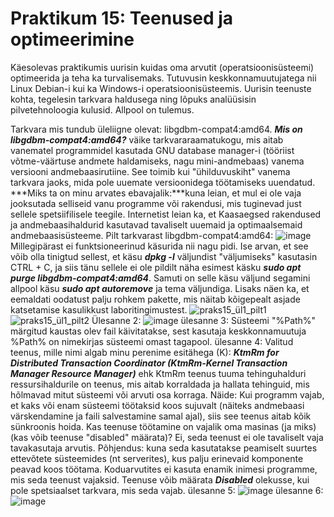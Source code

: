 # Praktikum 15: Teenused ja optimeerimine

Käesolevas praktikumis uurisin kuidas oma arvutit (operatsioonisüsteemi) optimeerida ja teha ka turvalisemaks. Tutuvusin keskkonnamuutujatega nii Linux Debian-i kui ka Windows-i operatsioonisüsteemis. Uurisin teenuste kohta, tegelesin tarkvara haldusega ning lõpuks analüüsisin pilvetehnoloogia kulusid. Allpool on tulemus. 

Tarkvara mis tundub üleliigne olevat: libgdbm-compat4:amd64. ***Mis on libgdbm-compat4:amd64?*** väike tarkvararaamatukogu, mis aitab vanematel programmidel kasutada GNU database manager-i (tööriist võtme-väärtuse andmete haldamiseks, nagu mini-andmebaas) vanema versiooni andmebaasirutiine. See toimib kui "ühilduvuskiht" vanema tarkvara jaoks, mida pole uuemate versioonidega töötamiseks uuendatud. ***Miks ta on minu arvates ebavajalik:***kuna leian, et mul ei ole vaja jooksutada selliseid vanu programme või rakendusi, mis tuginevad just sellele spetsiifilisele teegile. Internetist leian ka, et Kaasaegsed rakendused ja andmebaasihaldurid kasutavad tavaliselt uuemaid ja optimaalsemaid andmebaasisüsteeme.
Pilt tarkvarast  libgdbm-compat4:amd64: ![image](https://github.com/user-attachments/assets/daac4048-2dd9-4953-86ea-2ebd796dfdd6)
Millegipärast ei funktsioneerinud käsurida nii nagu pidi. Ise arvan, et see võib olla tinigtud sellest, et käsu ***dpkg -l*** väljundist "väljumiseks" kasutasin CTRL + C, ja siis tänu sellele ei ole pildilt näha esimest käsku ***sudo apt purge libgdbm-compat4:amd64***. Samuti on selle käsu väljund segamini allpool käsu ***sudo apt autoremove*** ja tema väljundiga. Lisaks näen ka, et eemaldati oodatust palju rohkem pakette, mis näitab kõigepealt asjade katsetamise kasulikkust laboritingimustest.
![praks15_ül1_pilt1](https://github.com/user-attachments/assets/2fed4775-e868-4ce0-9c15-a381aaf06cbd)
![praks15_ül1_pilt2](https://github.com/user-attachments/assets/cd70682f-450b-4092-88fd-c71d721b5f15)
Ülesanne 2: ![image](https://github.com/user-attachments/assets/7b67d20e-193a-403d-a58e-8e34367759fe)
ülesanne 3: Süsteemi "%Path%" märgitud kaustas olev fail käivitatakse, sest kasutaja keskkonnamuutuja %Path% on nimekirjas süsteemi omast tagapool.
ülesanne 4: Valitud teenus, mille nimi algab minu perenime esitähega (K): ***KtmRm for Distributed Transaction Coordinator (KtmRm-Kernel Transaction Manager Resource Manager)*** ehk KtmRm teenus tuuma tehinguhalduri ressursihaldurile on teenus, mis aitab korraldada ja hallata tehinguid, mis hõlmavad mitut süsteemi või arvuti osa korraga. Näide: Kui programm vajab, et kaks või enam süsteemi töötaksid koos sujuvalt (näiteks andmebaasi värskendamine ja faili salvestamine samal ajal), siis see teenus aitab kõik sünkroonis hoida.
Kas teenuse töötamine on vajalik oma masinas (ja miks) (kas võib teenuse "disabled" määrata)? Ei, seda teenust ei ole tavaliselt vaja tavakasutaja arvutis. Põhjendus: kuna seda kasutatakse peamiselt suurtes ettevõtete süsteemides (nt serverites), kus palju erinevaid komponente peavad koos töötama. Koduarvutites ei kasuta enamik inimesi programme, mis seda teenust vajaksid. Teenuse võib määrata ***Disabled*** olekusse, kui pole spetsiaalset tarkvara, mis seda vajab.
ülesanne 5: ![image](https://github.com/user-attachments/assets/8c077371-6145-423f-87dc-942d4cf2fdda)
ülesanne 6: ![image](https://github.com/user-attachments/assets/d8306e93-518e-4270-8634-5c28412627f7)
